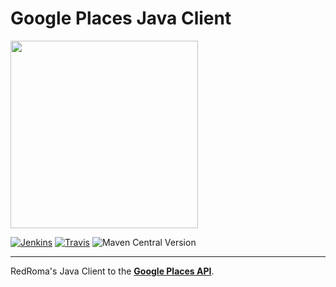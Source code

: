 Google Places Java Client
======================================

[<img src="http://brand.redroma.tech/Logos/RedRoma-Logo%402x.png" width="300">](http://RedRoma.tech)

[![Jenkins](http://jenkins.redroma.tech/job/YelpAPI/badge/icon)](http://jenkins.redroma.tech/job/YelpAPI/) [![Travis](https://travis-ci.org/RedRoma/YelpJavaClient.svg?branch=develop)](https://travis-ci.org/RedRoma/YelpJavaClient)
![Maven Central Version](http://img.shields.io/maven-central/v/tech.redroma.google/google-places-api.svg)

---

RedRoma's Java Client to the [**Google Places API**](https://developers.google.com/places/web-service/).
